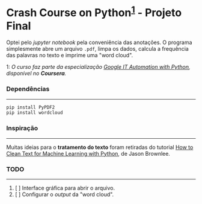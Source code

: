 # Crash Course on Python<sup>[1](#myfootnote1)</sup> - Projeto Final

Optei pelo *jupyter notebook* pela conveniência das anotações. O programa simplesmente abre um arquivo `.pdf`, limpa os dados, calcula a frequência das palavras no texto e imprime uma "word cloud". 

<a name="myfootnote1">1</a>: *O curso faz parte da especialização [Google IT Automation with Python](https://www.coursera.org/professional-certificates/google-it-automation), disponível no **Coursera**.* 

### **Dependências**
---
```bash
pip install PyPDF2
pip install wordcloud
```

### **Inspiração**
---
Muitas ideias para o **tratamento do texto** foram retiradas do tutorial [How to Clean Text for Machine Learning with Python](https://machinelearningmastery.com/clean-text-machine-learning-python/), de Jason Brownlee.

### **TODO**
---
1. [ ] Interface gráfica para abrir o arquivo.
2. [ ] Configurar o *output* da "word cloud".
